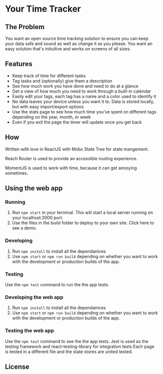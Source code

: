 # Your Time Tracker
## The Problem
You want an open source time tracking solution to ensure you can keep your data safe and sound as well as change it as you please. You want an easy solution that's inituitive and works on screens of all sizes.

## Features
* Keep track of time for different tasks
* Tag tasks and (optionally) give them a description
* See how much work you have done and need to do at a glance
* Get a view of how much you need to work through a built-in calendar
* Easily edit your tags, each tag has a name and a color used to identify it
* No data leaves your device unless you want it to. Data is stored locally, but with easy import/export options
* Use the stats page to see how much time you've spent on different tags depending on the year, month, or week
* Even if you exit the page the timer will update once you get back

## How
Written with love in ReactJS with Mobx State Tree for state mangement.

Reach Router is used to provide an accessible routing experience.

MomentJS is used to work with time, because it can get annoying sometimes.

## Using the web app

### Running
1. Run `npm start` in your terminal. This will start a local server running on your localhost:3000 port.
2. Use the files in the build folder to deploy to your own site.
Click here to see a demo.

### Developing
1. Run `npm install` to install all the dependanices
2. Use `npm start` or `npm run build` depending on whether you want to work with the development or production builds of the app.

### Testing
Use the `npm test` command to run the the app tests.

### Developing the web app
1. Run `npm install` to install all the dependanices
2. Use `npm start` or `npm run build` depending on whether you want to work with the development or production builds of the app.

### Testing the web app
Use the `npm test` command to see the the app tests.
Jest is used as the testing framework and react-testing-library for integration tests
Each page is tested in a different file and the state stores are united tested.

## License